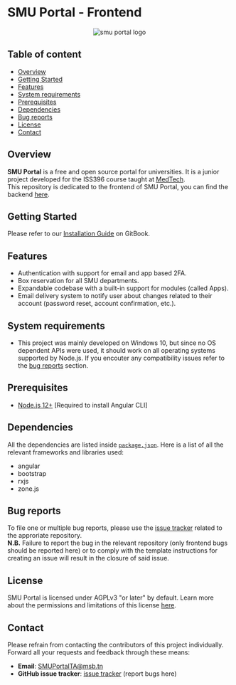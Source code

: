 # SMU Portal - Frontend
<p align="center">
  <img alt="smu portal logo" src="https://user-images.githubusercontent.com/71770363/95664844-b27e3380-0b4b-11eb-839b-c21a27fba05e.png" />
</p>

## Table of content

* [Overview](#overview)
* [Getting Started](#getting-started)
* [Features](#features)
* [System requirements](#system-requirements)
* [Prerequisites](#prerequisites)
* [Dependencies](#dependencies)
* [Bug reports](#bug-reports)
* [License](#license)
* [Contact](#contact)

## Overview

**SMU Portal** is a free and open source portal for universities. 
It is a junior project developed for the ISS396 course taught at [MedTech](http://www.medtech.tn/).    
This repository is dedicated to the frontend of SMU Portal, you can find the backend [here](https://github.com/MedTech-CS321/smuportal-backend).

## Getting Started
Please refer to our [Installation Guide](https://smu-portal.gitbook.io/get-started/) on GitBook.

## Features
- Authentication with support for email and app based 2FA.
- Box reservation for all SMU departments.
- Expandable codebase with a built-in support for modules (called Apps).
- Email delivery system to notify user about changes related to their account (password reset, account confirmation, etc.).

## System requirements

- This project was mainly developed on Windows 10, but since no OS dependent APIs were used, it should work on all operating systems supported by Node.js. If you encouter any compatibility issues refer to the [bug reports](#bug-reports) section.

## Prerequisites

- [Node.js 12+](https://nodejs.org/en/download/) \[Required to install Angular CLI\]

## Dependencies

All the dependencies are listed inside [`package.json`][package.json]. Here is a list of all the relevant frameworks and libraries used:
- angular
- bootstrap
- rxjs
- zone.js

## Bug reports

To file one or multiple bug reports, please use the [issue tracker][issue-tracker] related to the approriate repository.  
**N.B.** Failure to report the bug in the relevant repository (only frontend bugs should be reported here) or to comply with the template instructions for creating an issue will result in the closure of said issue.
## License

SMU Portal is licensed under AGPLv3 "or later" by default. Learn more about the permissions and limitations of this license [here](https://github.com/MedTech-CS321/smuportal-frontend/blob/master/LICENSE).

## Contact

Please refrain from contacting the contributors of this project individually. Forward all your requests and feedback through these means:

- **Email**: <SMUPortalTA@msb.tn>
- **GitHub issue tracker**: [issue tracker][issue-tracker] (report bugs here)

[issue-tracker]: https://github.com/MedTech-CS321/smuportal-frontend/issues
[package.json]: https://github.com/MedTech-CS321/smuportal-frontend/blob/master/package.json
[Wiki]: https://github.com/MedTech-CS321/smuportal-frontend/wiki
